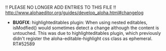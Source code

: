 
 !! PLEASE NO LONGER ADD ENTRIES TO THIS FILE !!
http://www.alohaeditor.org/guides/develop_aloha.html#changelog


- **BUGFIX**: highlighteditables plugin: When using nested editables, isModfied()
              would sometimes detect a change although the content is untouched.
              This was due to highlighteditables plugin, which previously didn't
              register the aloha-editable-highlight css class as ephemeral.
              RT#52589
